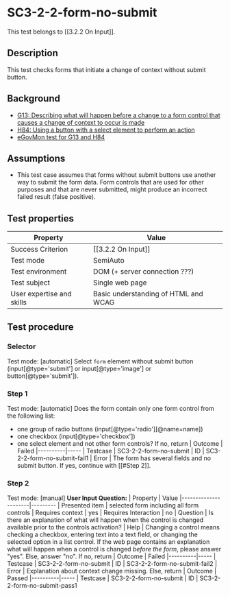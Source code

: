 
# SC3-2-2-form-no-submit
This test belongs to [[3.2.2 On Input]].

## Description
This test checks forms that initiate a change of context without submit button.

## Background
- [G13: Describing what will happen before a change to a form control that causes a change of context to occur is made](http://www.w3.org/TR/2014/NOTE-WCAG20-TECHS-20140916/G13)
- [H84: Using a button with a select element to perform an action](http://www.w3.org/TR/2014/NOTE-WCAG20-TECHS-20140916/H84)
- [eGovMon test for G13 and H84](http://wiki.egovmon.no/wiki/SC3.2.2#Element_form)

## Assumptions
- This test case assumes that forms without submit buttons use another way to submit the form data. Form controls that are used for other purposes and that are never submitted, might produce an incorrect failed result (false positive).

## Test properties
| Property          | Value
|-------------------|----
| Success Criterion | [[3.2.2 On Input]]
| Test mode         | SemiAuto
| Test environment  | DOM (+ server connection ???)
| Test subject      | Single web page
| User expertise and skills | Basic understanding of HTML and WCAG

## Test procedure
### Selector
Test mode: [automatic]
Select `form` element without submit button (input[@type='submit'] or input[@type='image'] or button[@type='submit']).
### Step 1
Test mode: [automatic]
Does the form contain only one form control from the following list:
- one group of radio buttons (input[@type='radio'][@name=name])
- one checkbox (input[@type='checkbox'])
- one select element
and not other form controls?
If no, return
| Outcome  | Failed
|----------|-----
| Testcase | SC3-2-2-form-no-submit
| ID       | SC3-2-2-form-no-submit-fail1
| Error    | The form has several fields and no submit button.
If yes, continue with [[#Step 2]].
### Step 2
Test mode: [manual]
**User Input Question:**
| Property             | Value
|----------------------|---------
| Presented item       | selected form including all form controls
| Requires context     | yes
| Requires Interaction | no
| Question             | Is there an explanation of what will happen when the control is changed available prior to the controls activation?
| Help                 | Changing a control means checking a checkbox, entering text into a text field, or changing the selected option in a list control. If the web page contains an explanation what will happen when a control is changed *before the form*, please answer "yes". Else, answer "no".
If no, return
| Outcome  | Failed
|----------|-----
| Testcase | SC3-2-2-form-no-submit
| ID       | SC3-2-2-form-no-submit-fail2
| Error    | Explanation about context change missing.
Else, return
| Outcome  | Passed
|----------|-----
| Testcase | SC3-2-2-form-no-submit
| ID       | SC3-2-2-form-no-submit-pass1

